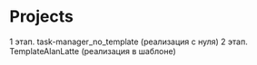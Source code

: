 # Projects
1 этап. task-manager_no_template (реализация с нуля)
2 этап. TemplateAlanLatte (реализация в шаблоне)
